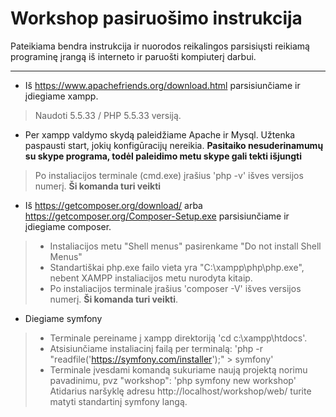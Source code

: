 Workshop pasiruošimo instrukcija
===================


Pateikiama bendra instrukcija ir nuorodos reikalingos parsisiųsti reikiamą programinę įrangą iš interneto ir paruošti kompiuterį darbui.

----------
- Iš https://www.apachefriends.org/download.html parsisiunčiame ir įdiegiame xampp. 
> Naudoti 5.5.33 / PHP 5.5.33 versiją.
- Per xampp valdymo skydą paleidžiame Apache ir Mysql. Užtenka paspausti start, jokių konfigūracijų nereikia. **Pasitaiko nesuderinamumų su skype programa, todėl paleidimo metu skype gali tekti išjungti**
> Po instaliacijos terminale (cmd.exe) įrašius 'php -v' išves versijos numerį. **Ši komanda turi veikti**

- Iš https://getcomposer.org/download/ arba https://getcomposer.org/Composer-Setup.exe parsisiunčiame ir įdiegiame composer. 
> - Instaliacijos metu  "Shell menus" pasirenkame "Do not install Shell Menus"
> - Standartiškai php.exe failo vieta yra "C:\xampp\php\php.exe", nebent XAMPP instaliacijos metu nurodyta kitaip.
> - Po instaliacijos terminale įrašius 'composer -V' išves versijos numerį. **Ši komanda turi veikti**.

- Diegiame symfony
> - Terminale pereiname į xampp direktoriją 'cd c:\xampp\htdocs'.
> - Atsisiunčiame instaliacinį failą per terminalą: 
> 'php -r "readfile('https://symfony.com/installer');" > symfony' 
> - Terminale įvesdami komandą sukuriame naują projektą norimu pavadinimu, pvz "workshop":
> 'php symfony new workshop'
> Atidarius naršyklę adresu http://localhost/workshop/web/ turite matyti standartinį symfony langą.

